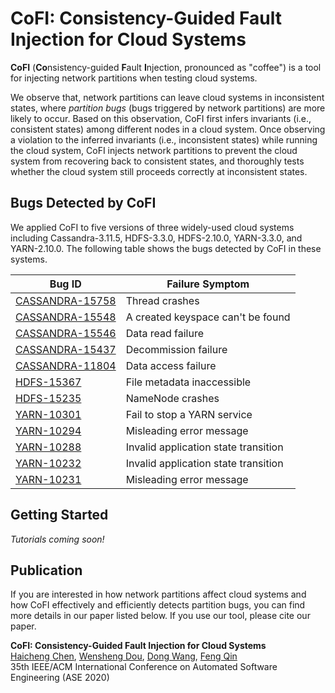 # CoFI: Consistency-Guided Fault Injection for Cloud Systems

**CoFI** (**Co**nsistency-guided **F**ault **I**njection, pronounced as "coffee") 
is a tool for injecting network partitions when testing cloud systems.

We observe that, network partitions can leave cloud systems in inconsistent
states, where *partition bugs* (bugs triggered by network partitions) are more 
likely to occur. Based on this observation, CoFI first infers invariants
(i.e., consistent states) among different nodes in a cloud system. 
Once observing a violation to the inferred invariants (i.e., inconsistent 
states) while running the cloud system, CoFI injects network partitions to
prevent the cloud system from recovering back to consistent states, and 
thoroughly tests whether the cloud system still proceeds correctly at
inconsistent states. 

## Bugs Detected by CoFI

We applied CoFI to five versions of three widely-used cloud systems including
Cassandra-3.11.5, HDFS-3.3.0, HDFS-2.10.0, YARN-3.3.0, and YARN-2.10.0. The 
following table shows the bugs detected by CoFI in these systems.

Bug ID | Failure Symptom
-------|-----------------
[CASSANDRA-15758](https://issues.apache.org/jira/browse/CASSANDRA-15758) | Thread crashes
[CASSANDRA-15548](https://issues.apache.org/jira/browse/CASSANDRA-15548) | A created keyspace can't be found
[CASSANDRA-15546](https://issues.apache.org/jira/browse/CASSANDRA-15546) | Data read failure
[CASSANDRA-15437](https://issues.apache.org/jira/browse/CASSANDRA-15437) | Decommission failure
[CASSANDRA-11804](https://issues.apache.org/jira/browse/CASSANDRA-11804) | Data access failure
[HDFS-15367](https://issues.apache.org/jira/browse/HDFS-15367) | File metadata inaccessible
[HDFS-15235](https://issues.apache.org/jira/browse/HDFS-15235) | NameNode crashes
[YARN-10301](https://issues.apache.org/jira/browse/YARN-10301) | Fail to stop a YARN service
[YARN-10294](https://issues.apache.org/jira/browse/YARN-10294) | Misleading error message
[YARN-10288](https://issues.apache.org/jira/browse/YARN-10288) | Invalid application state transition
[YARN-10232](https://issues.apache.org/jira/browse/YARN-10232) | Invalid application state transition
[YARN-10231](https://issues.apache.org/jira/browse/YARN-10231) | Misleading error message

## Getting Started

*Tutorials coming soon!*

## Publication

If you are interested in how network partitions affect cloud systems and 
how CoFI effectively and efficiently detects partition bugs,
you can find more details in our paper listed below.
If you use our tool, please cite our paper.

**CoFI: Consistency-Guided Fault Injection for Cloud Systems**\
[Haicheng Chen](http://web.cse.ohio-state.edu/~chen.4800/),
[Wensheng Dou](http://www.tcse.cn/~wsdou/),
[Dong Wang](http://www.tcse.cn/~wangdong18/),
[Feng Qin](http://web.cse.ohio-state.edu/~qin)\
35th IEEE/ACM International Conference on Automated Software Engineering (ASE 2020)